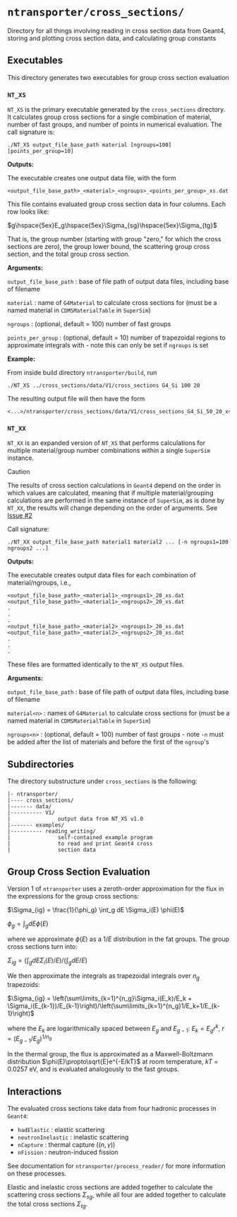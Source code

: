 # `ntransporter/cross_sections/`

Directory for all things involving reading in cross section 
data from Geant4, storing and plotting cross section data, 
and calculating group constants

## Executables

This directory generates two executables for group cross section evaluation

### `NT_XS`

`NT_XS` is the primary executable generated by the `cross_sections` directory. It calculates group cross sections for a single combination of material, number of fast groups, and number of points in numerical evaluation. The call signature is:

```
./NT_XS output_file_base_path material [ngroups=100] [points_per_group=10]
```

**Outputs:**

The executable creates one output data file, with the form 

```
<output_file_base_path>_<material>_<ngroups>_<points_per_group>_xs.dat
```

This file contains evaluated group cross section data in four columns. Each row looks like:

$g\hspace{5ex}E_g\hspace{5ex}\Sigma_{sg}\hspace{5ex}\Sigma_{tg}$

That is, the group number (starting with group "zero," for which the cross sections are zero), the group lower bound, the scattering group cross section, and the total group cross section.

**Arguments:**

`output_file_base_path` : base of file path of output data files, including base of filename

`material` : name of `G4Material` to calculate cross sections for (must be a named material in `CDMSMaterialTable` in `SuperSim`)

`ngroups` : (optional, default = 100) number of fast groups

`points_per_group` : (optional, default = 10) number of trapezoidal regions to approximate integrals with - note this can only be set if `ngroups` is set




**Example:**

From inside build directory `ntransporter/build`, run

```
./NT_XS ../cross_sections/data/V1/cross_sections G4_Si 100 20
```

The resulting output file will then have the form 

```
<...>/ntransporter/cross_sections/data/V1/cross_sections_G4_Si_50_20_xs.dat
```



### `NT_XX`

`NT_XX` is an expanded version of `NT_XS` that performs calculations for multiple material/group number combinations within a single `SuperSim` instance. 

> [!CAUTION]
> The results of cross section calculations in `Geant4` depend on the order in which values are calculated, meaning that if multiple material/grouping calculations are performed in the same instance of `SuperSim`, as is done by `NT_XX`, the results will change depending on the order of arguments. See [Issue #2](https://github.com/villano-lab/ntransporter/issues/2)

Call signature:

```
./NT_XX output_file_base_path material1 material2 ... [-n ngroups1=100 ngroups2 ...]
```

**Outputs:**

The executable creates output data files for each combination of material/ngroups, i.e., 

```
<output_file_base_path>_<material1>_<ngroups1>_20_xs.dat
<output_file_base_path>_<material1>_<ngroups2>_20_xs.dat
.
.
.
<output_file_base_path>_<material2>_<ngroups1>_20_xs.dat
<output_file_base_path>_<material2>_<ngroups2>_20_xs.dat
.
.
.
```

These files are formatted identically to the `NT_XS` output files.

**Arguments:**

`output_file_base_path` : base of file path of output data files, including base of filename

`material<n>` : names of `G4Material` to calculate cross sections for (must be a named material in `CDMSMaterialTable` in `SuperSim`)

`ngroups<n>` : (optional, default = 100) number of fast groups - note `-n` must be added after the list of materials and before the first of the `ngroup`'s



## Subdirectories

The directory substructure under `cross_sections` is the following:

```
|- ntransporter/
|---- cross_sections/
|------- data/
|---------- V1/
|               output data from NT_XS v1.0
|------- examples/
|---------- reading_writing/
|               self-contained example program 
|               to read and print Geant4 cross 
|               section data
```

## Group Cross Section Evaluation

Version 1 of `ntransporter` uses a zeroth-order approximation for the flux in the expressions for the group cross sections:

$\Sigma_{ig} = \frac{1}{\phi_g} \int_g dE \Sigma_i(E) \phi(E)$


$\phi_g = \int_g dE \phi(E)$

where we approximate $\phi(E)$ as a $1/E$ distribution in the fat groups. The group cross sections turn into:


$\Sigma_{ig} = \left(\int_g dE \Sigma_i(E)/E \right)/\left(\int_g dE/E\right)$

We then approximate the integrals as trapezoidal integrals over $n_g$ trapezoids:

$\Sigma_{ig} = \left(\sum\limits_{k=1}^{n_g}\Sigma_i(E_k)/E_k + \Sigma_i(E_{k-1})/E_{k-1}\right)/\left(\sum\limits_{k=1}^{n_g}1/E_k+1/E_{k-1}\right)$

where the $E_k$ are logarithmically spaced between $E_g$ and $E_{g-1}$: $E_k = E_gr^k$, $r=(E_{g-1}/E_g)^{1/n_g}$
 

In the thermal group, the flux is approximated as a Maxwell-Boltzmann distribution 
 $\phi(E)\propto\sqrt{E}e^{-E/kT}$ at room temperature, $kT$ = 0.0257 eV, and is evaluated analogously to the fast groups. 



## Interactions

The evaluated cross sections take data from four hadronic processes in `Geant4`:

- `hadElastic` : elastic scattering
- `neutronInelastic` : inelastic scattering
- `nCapture` : thermal capture ($(n,\gamma)$)
- `nFission` : neutron-induced fission

See documentation for `ntransporter/process_reader/` for more information on these processes.


Elastic and inelastic cross sections are added together to calculate the scattering cross sections $\Sigma_{sg}$, while all four are added together to calculate the total cross sections $\Sigma_{tg}$.

